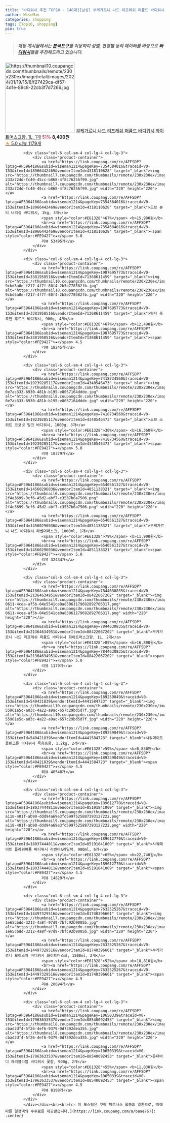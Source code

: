 ```yaml
---
title: "바디워시 추천 TOP10 - [40대][남성] 부케가르니 나드 리프레쉬 퍼퓸드 바디워시 화이트머스크향, 1L, 1개"
author: WiseMan
categories: shopping
tags: [Top10, shopping]
pin: true
---
```


> ##### 해당 게시물에서는 [**분석도구**](https://itemscout.io/)를 이용하여 **성별**, **연령별** 등의 데이터를 바탕으로 [**바디워시**](https://link.coupang.com/a/baae76)들을 추천해드리고 있습니다.
<div class="container"><div class="row">
            <div class="col-6 col-sm-4 col-lg-4 col-lg-3">
                <div class="product-container">
                    <a href="https://link.coupang.com/re/AFFSDP?lptag=AF5964186&subid=wiseman1214&pageKey=7844630835&traceid=V0-153&itemId=21364627964&vendorItemId=88422060495" target="_blank"><img src="https://thumbnail10.coupangcdn.com/thumbnails/remote/230x230ex/image/retail/images/2024/01/19/15/8/f27429ca-df57-4d1e-89c8-22cb3f7d7266.jpg" alt="https://thumbnail10.coupangcdn.com/thumbnails/remote/230x230ex/image/retail/images/2024/01/19/15/8/f27429ca-df57-4d1e-89c8-22cb3f7d7266.jpg" width="220" height="220"></a>
                    <a href="https://link.coupang.com/re/AFFSDP?lptag=AF5964186&subid=wiseman1214&pageKey=7844630835&traceid=V0-153&itemId=21364627964&vendorItemId=88422060495" target="_blank">부케가르니 나드 리프레쉬 퍼퓸드 바디워시 화이트머스크향, 1L, 1개</a>
                    <span style="color:#E61328">51%</span> <b>8,400원</b>
                    <br><a href="https://link.coupang.com/re/AFFSDP?lptag=AF5964186&subid=wiseman1214&pageKey=7844630835&traceid=V0-153&itemId=21364627964&vendorItemId=88422060495" target="_blank"><span style="color:#FE9427">★</span> 5.0
                    리뷰 1179개</a>
                </div>
            </div>
            
            <div class="col-6 col-sm-4 col-lg-4 col-lg-3">
                <div class="product-container">
                    <a href="https://link.coupang.com/re/AFFSDP?lptag=AF5964186&subid=wiseman1214&pageKey=7354584016&traceid=V0-153&itemId=18966442469&vendorItemId=4318110628" target="_blank"><img src="https://thumbnail7.coupangcdn.com/thumbnails/remote/230x230ex/image/retail/images/1217762872749791-233a724d-fc40-45cc-b868-4f8c76256f99.jpg" alt="https://thumbnail7.coupangcdn.com/thumbnails/remote/230x230ex/image/retail/images/1217762872749791-233a724d-fc40-45cc-b868-4f8c76256f99.jpg" width="220" height="220"></a>
                    <a href="https://link.coupang.com/re/AFFSDP?lptag=AF5964186&subid=wiseman1214&pageKey=7354584016&traceid=V0-153&itemId=18966442469&vendorItemId=4318110628" target="_blank">도브 뷰티 너리싱 바디워시, 1kg, 3개</a>
                    <span style="color:#E61328">67%</span> <b>15,980원</b>
                    <br><a href="https://link.coupang.com/re/AFFSDP?lptag=AF5964186&subid=wiseman1214&pageKey=7354584016&traceid=V0-153&itemId=18966442469&vendorItemId=4318110628" target="_blank"><span style="color:#FE9427">★</span> 5.0
                    리뷰 53495개</a>
                </div>
            </div>
            
            <div class="col-6 col-sm-4 col-lg-4 col-lg-3">
                <div class="product-container">
                    <a href="https://link.coupang.com/re/AFFSDP?lptag=AF5964186&subid=wiseman1214&pageKey=1987695773&traceid=V0-153&itemId=3381958516&vendorItemId=71368611459" target="_blank"><img src="https://thumbnail10.coupangcdn.com/thumbnails/remote/230x230ex/image/retail/images/4400398354872490-9cbd5a0e-f217-4f7f-80f4-2b5e778582fb.jpg" alt="https://thumbnail10.coupangcdn.com/thumbnails/remote/230x230ex/image/retail/images/4400398354872490-9cbd5a0e-f217-4f7f-80f4-2b5e778582fb.jpg" width="220" height="220"></a>
                    <a href="https://link.coupang.com/re/AFFSDP?lptag=AF5964186&subid=wiseman1214&pageKey=1987695773&traceid=V0-153&itemId=3381958516&vendorItemId=71368611459" target="_blank">탐사 촉촉한 후르츠 바디워시, 900g, 4개</a>
                    <span style="color:#E61328">67%</span> <b>12,490원</b>
                    <br><a href="https://link.coupang.com/re/AFFSDP?lptag=AF5964186&subid=wiseman1214&pageKey=1987695773&traceid=V0-153&itemId=3381958516&vendorItemId=71368611459" target="_blank"><span style="color:#FE9427">★</span> 4.5
                    리뷰 18245개</a>
                </div>
            </div>
            
            <div class="col-6 col-sm-4 col-lg-4 col-lg-3">
                <div class="product-container">
                    <a href="https://link.coupang.com/re/AFFSDP?lptag=AF5964186&subid=wiseman1214&pageKey=7418734560&traceid=V0-153&itemId=19239285117&vendorItemId=4340546473" target="_blank"><img src="https://thumbnail8.coupangcdn.com/thumbnails/remote/230x230ex/image/retail/images/2280804421940304-0e7ac333-6930-481b-b195-e8057164ddde.jpg" alt="https://thumbnail8.coupangcdn.com/thumbnails/remote/230x230ex/image/retail/images/2280804421940304-0e7ac333-6930-481b-b195-e8057164ddde.jpg" width="220" height="220"></a>
                    <a href="https://link.coupang.com/re/AFFSDP?lptag=AF5964186&subid=wiseman1214&pageKey=7418734560&traceid=V0-153&itemId=19239285117&vendorItemId=4340546473" target="_blank">도브 스위트 코코넛 밀크 바디워시, 1000g, 3개</a>
                    <span style="color:#E61328">30%</span> <b>16,360원</b>
                    <br><a href="https://link.coupang.com/re/AFFSDP?lptag=AF5964186&subid=wiseman1214&pageKey=7418734560&traceid=V0-153&itemId=19239285117&vendorItemId=4340546473" target="_blank"><span style="color:#FE9427">★</span> 5.0
                    리뷰 18379개</a>
                </div>
            </div>
            
            <div class="col-6 col-sm-4 col-lg-4 col-lg-3">
                <div class="product-container">
                    <a href="https://link.coupang.com/re/AFFSDP?lptag=AF5964186&subid=wiseman1214&pageKey=6540561327&traceid=V0-153&itemId=14560296036&vendorItemId=4851138321" target="_blank"><img src="https://thumbnail6.coupangcdn.com/thumbnails/remote/230x230ex/image/retail/images/7896660366698263-2f4e3699-3cf6-45d2-abf7-c3537b6a7506.png" alt="https://thumbnail6.coupangcdn.com/thumbnails/remote/230x230ex/image/retail/images/7896660366698263-2f4e3699-3cf6-45d2-abf7-c3537b6a7506.png" width="220" height="220"></a>
                    <a href="https://link.coupang.com/re/AFFSDP?lptag=AF5964186&subid=wiseman1214&pageKey=6540561327&traceid=V0-153&itemId=14560296036&vendorItemId=4851138321" target="_blank">부케가르니 나드 바디워시 라벤더머스크, 1000ml, 1개</a>
                    <span style="color:#E61328">79%</span> <b>11,900원</b>
                    <br><a href="https://link.coupang.com/re/AFFSDP?lptag=AF5964186&subid=wiseman1214&pageKey=6540561327&traceid=V0-153&itemId=14560296036&vendorItemId=4851138321" target="_blank"><span style="color:#FE9427">★</span> 5.0
                    리뷰 32434개</a>
                </div>
            </div>
            
            <div class="col-6 col-sm-4 col-lg-4 col-lg-3">
                <div class="product-container">
                    <a href="https://link.coupang.com/re/AFFSDP?lptag=AF5964186&subid=wiseman1214&pageKey=7844630835&traceid=V0-153&itemId=21364634951&vendorItemId=88422067202" target="_blank"><img src="https://thumbnail9.coupangcdn.com/thumbnails/remote/230x230ex/image/retail/images/633e8d3b-0611-4cea-af5b-04e5541ce0a83061179692892706317.png" alt="https://thumbnail9.coupangcdn.com/thumbnails/remote/230x230ex/image/retail/images/633e8d3b-0611-4cea-af5b-04e5541ce0a83061179692892706317.png" width="220" height="220"></a>
                    <a href="https://link.coupang.com/re/AFFSDP?lptag=AF5964186&subid=wiseman1214&pageKey=7844630835&traceid=V0-153&itemId=21364634951&vendorItemId=88422067202" target="_blank">부케가르니 나드 리프레쉬 퍼퓸드 바디워시 화이트머스크향, 1L, 2개</a>
                    <span style="color:#E61328">85%</span> <b>16,800원</b>
                    <br><a href="https://link.coupang.com/re/AFFSDP?lptag=AF5964186&subid=wiseman1214&pageKey=7844630835&traceid=V0-153&itemId=21364634951&vendorItemId=88422067202" target="_blank"><span style="color:#FE9427">★</span> 5.0
                    리뷰 1179개</a>
                </div>
            </div>
            
            <div class="col-6 col-sm-4 col-lg-4 col-lg-3">
                <div class="product-container">
                    <a href="https://link.coupang.com/re/AFFSDP?lptag=AF5964186&subid=wiseman1214&pageKey=189259849&traceid=V0-153&itemId=540421839&vendorItemId=4441584723" target="_blank"><img src="https://thumbnail10.coupangcdn.com/thumbnails/remote/230x230ex/image/retail/images/2039330032172534-55961e5c-a03c-4a22-a9ac-657c29bd5d7f.jpg" alt="https://thumbnail10.coupangcdn.com/thumbnails/remote/230x230ex/image/retail/images/2039330032172534-55961e5c-a03c-4a22-a9ac-657c29bd5d7f.jpg" width="220" height="220"></a>
                    <a href="https://link.coupang.com/re/AFFSDP?lptag=AF5964186&subid=wiseman1214&pageKey=189259849&traceid=V0-153&itemId=540421839&vendorItemId=4441584723" target="_blank">샤워메이트 클린코튼 바디워시 목화솜향, 1.2kg, 2개</a>
                    <span style="color:#E61328">59%</span> <b>8,830원</b>
                    <br><a href="https://link.coupang.com/re/AFFSDP?lptag=AF5964186&subid=wiseman1214&pageKey=189259849&traceid=V0-153&itemId=540421839&vendorItemId=4441584723" target="_blank"><span style="color:#FE9427">★</span> 4.5
                    리뷰 40540개</a>
                </div>
            </div>
            
            <div class="col-6 col-sm-4 col-lg-4 col-lg-3">
                <div class="product-container">
                    <a href="https://link.coupang.com/re/AFFSDP?lptag=AF5964186&subid=wiseman1214&pageKey=189612770&traceid=V0-153&itemId=18037444811&vendorItemId=85191841009" target="_blank"><img src="https://thumbnail9.coupangcdn.com/thumbnails/remote/230x230ex/image/retail/images/77b61edd-a118-401f-ab90-ddd94a69e3fd5997525887393127222.png" alt="https://thumbnail9.coupangcdn.com/thumbnails/remote/230x230ex/image/retail/images/77b61edd-a118-401f-ab90-ddd94a69e3fd5997525887393127222.png" width="220" height="220"></a>
                    <a href="https://link.coupang.com/re/AFFSDP?lptag=AF5964186&subid=wiseman1214&pageKey=189612770&traceid=V0-153&itemId=18037444811&vendorItemId=85191841009" target="_blank">샤워메이트 플라워퍼퓸 바디워시 라벤더&라일락, 900ml, 6개</a>
                    <span style="color:#E61328">65%</span> <b>22,740원</b>
                    <br><a href="https://link.coupang.com/re/AFFSDP?lptag=AF5964186&subid=wiseman1214&pageKey=189612770&traceid=V0-153&itemId=18037444811&vendorItemId=85191841009" target="_blank"><span style="color:#FE9427">★</span> 4.5
                    리뷰 14829개</a>
                </div>
            </div>
            
            <div class="col-6 col-sm-4 col-lg-4 col-lg-3">
                <div class="product-container">
                    <a href="https://link.coupang.com/re/AFFSDP?lptag=AF5964186&subid=wiseman1214&pageKey=7632525267&traceid=V0-153&itemId=14497329516&vendorItemId=81740396661" target="_blank"><img src="https://thumbnail7.coupangcdn.com/thumbnails/remote/230x230ex/image/retail/images/1922767781195877-1e65cbdd-3212-4a8f-97d9-7bfc92b9005b.jpg" alt="https://thumbnail7.coupangcdn.com/thumbnails/remote/230x230ex/image/retail/images/1922767781195877-1e65cbdd-3212-4a8f-97d9-7bfc92b9005b.jpg" width="220" height="220"></a>
                    <a href="https://link.coupang.com/re/AFFSDP?lptag=AF5964186&subid=wiseman1214&pageKey=7632525267&traceid=V0-153&itemId=14497329516&vendorItemId=81740396661" target="_blank">부케가르니 모이스처 바디워시 화이트머스크, 1500ml, 2개</a>
                    <span style="color:#E61328">52%</span> <b>18,810원</b>
                    <br><a href="https://link.coupang.com/re/AFFSDP?lptag=AF5964186&subid=wiseman1214&pageKey=7632525267&traceid=V0-153&itemId=14497329516&vendorItemId=81740396661" target="_blank"><span style="color:#FE9427">★</span> 4.5
                    리뷰 20694개</a>
                </div>
            </div>
            
            <div class="col-6 col-sm-4 col-lg-4 col-lg-3">
                <div class="product-container">
                    <a href="https://link.coupang.com/re/AFFSDP?lptag=AF5964186&subid=wiseman1214&pageKey=10650339&traceid=V0-153&itemId=17963633537&vendorItemId=88540092453" target="_blank"><img src="https://thumbnail8.coupangcdn.com/thumbnails/remote/230x230ex/image/retail/images/1423589036788307-cbad2df4-5f26-4ef6-9379-0d7392dea355.jpg" alt="https://thumbnail8.coupangcdn.com/thumbnails/remote/230x230ex/image/retail/images/1423589036788307-cbad2df4-5f26-4ef6-9379-0d7392dea355.jpg" width="220" height="220"></a>
                    <a href="https://link.coupang.com/re/AFFSDP?lptag=AF5964186&subid=wiseman1214&pageKey=10650339&traceid=V0-153&itemId=17963633537&vendorItemId=88540092453" target="_blank">온더바디 체리블라썸 바디워시 꽃향, 900g, 2개</a>
                    <span style="color:#E61328">55%</span> <b>11,030원</b>
                    <br><a href="https://link.coupang.com/re/AFFSDP?lptag=AF5964186&subid=wiseman1214&pageKey=10650339&traceid=V0-153&itemId=17963633537&vendorItemId=88540092453" target="_blank"><span style="color:#FE9427">★</span> 4.5
                    리뷰 8198개</a>
                </div>
            </div>
            </div></div><br><br>[👉 이 포스팅은 쿠팡 파트너스 활동의 일환으로, 이에 따른 일정액의 수수료를 제공받습니다.](https://link.coupang.com/a/baae76){: .center}